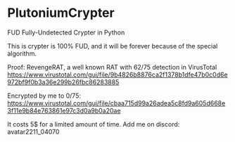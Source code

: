 # PlutoniumCrypter
FUD Fully-Undetected Crypter in Python

This is crypter is 100% FUD, and it will be forever because of the special algorithm.

Proof:
RevengeRAT, a well known RAT with  62/75 detection in VirusTotal
https://www.virustotal.com/gui/file/9b4826b8876ca2f1378b1dfe47b0c0d6e972bf9f0b3a36e299b26fbc86283885

Encrypted by me to 0/75:
https://www.virustotal.com/gui/file/cbaa715d99a26adea5c8fd9a605d668e3f11e9b84e763861e97c3d0a9b0a20ae

It costs 5$ for a limited amount of time.
Add me on discord: avatar2211_04070
